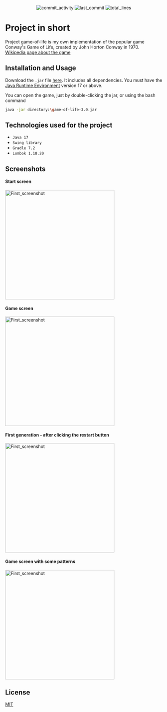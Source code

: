 <p style="text-align: center">
    <img src="https://img.shields.io/github/commit-activity/m/Franek-Antoniak/game-of-life"  alt="commit_activity"/>
    <img src="https://img.shields.io/github/last-commit/Franek-Antoniak/game-of-life"  alt="last_commit"/>
    <img src="https://img.shields.io/tokei/lines/github/Franek-Antoniak/game-of-life"  alt="total_lines"/>
</p>

# Project in short

Project game-of-life is my own implementation of the popular game Conway's Game of Life,
created by John Horton Conway in 1970. \
[Wikipedia page about the game](https://www.wikiwand.com/en/Conway%27s_Game_of_Life)

## Installation and Usage

Download the `.jar`
file [here](https://github.com/Franek-Antoniak/game-of-life/raw/master/build/libs/game-of-life-2.0-SNAPSHOT.jar). It
includes all dependencies. You must have
the [Java Runtime Environment](https://www.oracle.com/java/technologies/javase/jdk17-archive-downloads.html) version 17
or above.

You can open the game, just by double-clicking the jar, or using the bash command

```bash
java -jar directory:\game-of-life-3.0.jar
```

## Technologies used for the project

- `Java 17`
- `Swing library`
- `Gradle 7.2`
- `Lombok 1.18.20`

## Screenshots

#### Start screen

<img src="https://i.imgur.com/ADIyCvw.png" height="350"  alt="First_screenshot"/>

#### Game screen

<img src="https://i.imgur.com/rjxdoZS.png" height="350"  alt="First_screenshot"/>

#### First generation - after clicking the restart button

<img src="https://i.imgur.com/rMP9HlP.png" height="350"  alt="First_screenshot"/>

#### Game screen with some patterns

<img src="https://i.imgur.com/UiqQKGC.png" height="350"  alt="First_screenshot"/>

## License

[MIT](https://choosealicense.com/licenses/mit/)
